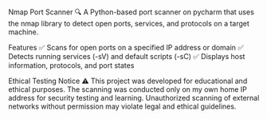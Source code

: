 Nmap Port Scanner 🔍
A Python-based port scanner on pycharm that uses the nmap library to detect open ports, services, and protocols on a target machine.

Features
✅ Scans for open ports on a specified IP address or domain
✅ Detects running services (-sV) and default scripts (-sC)
✅ Displays host information, protocols, and port states

Ethical Testing Notice ⚠️
This project was developed for educational and ethical purposes. The scanning was conducted only on my own home IP address for security testing and learning. Unauthorized scanning of external networks without permission may violate legal and ethical guidelines.
